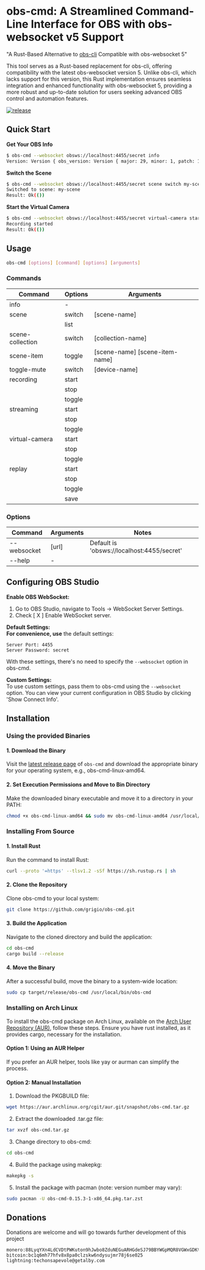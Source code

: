 # obs-cmd: A Streamlined Command-Line Interface for OBS with obs-websocket v5 Support

"A Rust-Based Alternative to [obs-cli](https://github.com/muesli/obs-cli/pull/64) Compatible with obs-websocket 5"

This tool serves as a Rust-based replacement for obs-cli, offering compatibility with the latest obs-websocket version 5. Unlike obs-cli, which lacks support for this version, this Rust implementation ensures seamless integration and enhanced functionality with obs-websocket 5, providing a more robust and up-to-date solution for users seeking advanced OBS control and automation features.

[![release](https://github.com/grigio/obs-cmd/actions/workflows/release.yml/badge.svg)](https://github.com/grigio/obs-cmd/actions/workflows/release.yml)

## Quick Start

**Get Your OBS Info**

```bash
$ obs-cmd --websocket obsws://localhost:4455/secret info
Version: Version { obs_version: Version { major: 29, minor: 1, patch: 1 }, obs_web_socket_version: Version { major: 5, minor: 2, patch: 2 }, rpc_version: 1, available_requests: ..
```

**Switch the Scene**

```bash
$ obs-cmd --websocket obsws://localhost:4455/secret scene switch my-scene
Switched to scene: my-scene
Result: Ok(())
```

**Start the Virtual Camera**

```bash
$ obs-cmd --websocket obsws://localhost:4455/secret virtual-camera start
Recording started
Result: Ok(())
```

## Usage

```bash
obs-cmd [options] [command] [options] [arguments]
```

### Commands

| Command          | Options | Arguments                      |
| ---------------- | ------- | ------------------------------ |
| info             | -       |                                |
| scene            | switch  | [scene-name]                   |
|                  | list    |                                |
| scene-collection | switch  | [collection-name]              |
| scene-item       | toggle  | [scene-name] [scene-item-name] |
| toggle-mute      | switch  | [device-name]                  |
| recording        | start   |                                |
|                  | stop    |                                |
|                  | toggle  |                                |
| streaming        | start   |                                |
|                  | stop    |                                |
|                  | toggle  |                                |
| virtual-camera   | start   |                                |
|                  | stop    |                                |
|                  | toggle  |                                |
| replay           | start   |                                |
|                  | stop    |                                |
|                  | toggle  |                                |
|                  | save    |                                |

### Options

| Command     | Arguments | Notes                                      |
| ----------- | --------- | ------------------------------------------ |
| --websocket | [url]     | Default is 'obsws://localhost:4455/secret' |
| --help      | -         |                                            |

## Configuring OBS Studio

**Enable OBS WebSocket:**

1. Go to OBS Studio, navigate to Tools -> WebSocket Server Settings.
2. Check [ X ] Enable WebSocket server.

**Default Settings:  
For convenience, use** the default settings:

    Server Port: 4455
    Server Password: secret

With these settings, there's no need to specify the `--websocket` option in obs-cmd.

**Custom Settings:**  
To use custom settings, pass them to obs-cmd using the `--websocket` option. You can view your current configuration in OBS Studio by clicking 'Show Connect Info'.

## Installation

### Using the provided Binaries

#### 1. Download the Binary

Visit the [latest release page](https://github.com/grigio/obs-cmd/releases/latest) of `obs-cmd` and download the appropriate binary for your operating system, e.g., obs-cmd-linux-amd64.

#### 2. Set Execution Permissions and Move to Bin Directory

Make the downloaded binary executable and move it to a directory in your PATH:

```bash
chmod +x obs-cmd-linux-amd64 && sudo mv obs-cmd-linux-amd64 /usr/local/bin/obs-cmd
```

### Installing From Source

#### 1. Install Rust

Run the command to install Rust:

```bash
curl --proto '=https' --tlsv1.2 -sSf https://sh.rustup.rs | sh
```

#### 2. Clone the Repository

Clone obs-cmd to your local system:

```bash
git clone https://github.com/grigio/obs-cmd.git
```

#### 3. Build the Application

Navigate to the cloned directory and build the application:

```bash
cd obs-cmd
cargo build --release
```

#### 4. Move the Binary

After a successful build, move the binary to a system-wide location:

```bash
sudo cp target/release/obs-cmd /usr/local/bin/obs-cmd
```

### Installing on Arch Linux

To install the obs-cmd package on Arch Linux, available on the [Arch User Repository (AUR)](https://aur.archlinux.org/packages/obs-cmd), follow these steps. Ensure you have rust installed, as it provides cargo, necessary for the installation.

#### Option 1: Using an AUR Helper

If you prefer an AUR helper, tools like yay or aurman can simplify the process.

#### Option 2: Manual Installation

1. Download the PKGBUILD file:

```bash
wget https://aur.archlinux.org/cgit/aur.git/snapshot/obs-cmd.tar.gz

```

2. Extract the downloaded .tar.gz file:

```bash
tar xvzf obs-cmd.tar.gz
```

3. Change directory to obs-cmd:

```bash
cd obs-cmd
```

4. Build the package using makepkg:

```bash
makepkg -s
```

5. Install the package with pacman (note: version number may vary):

```bash
sudo pacman -U obs-cmd-0.15.3-1-x86_64.pkg.tar.zst
```

## Donations

Donations are welcome and will go towards further development of this project

```
monero:88LyqYXn4LdCVDtPWKuton9hJwbo8ZduNEGuARHGdeSJ79BBYWGpMQR8VGWxGDKtTLLM6E9MJm8RvW9VMUgCcSXu19L9FSv
bitcoin:bc1q6mh77hfv8x8pa0clzskw6ndysujmr78j6se025
lightning:techonsapevole@getalby.com
```
